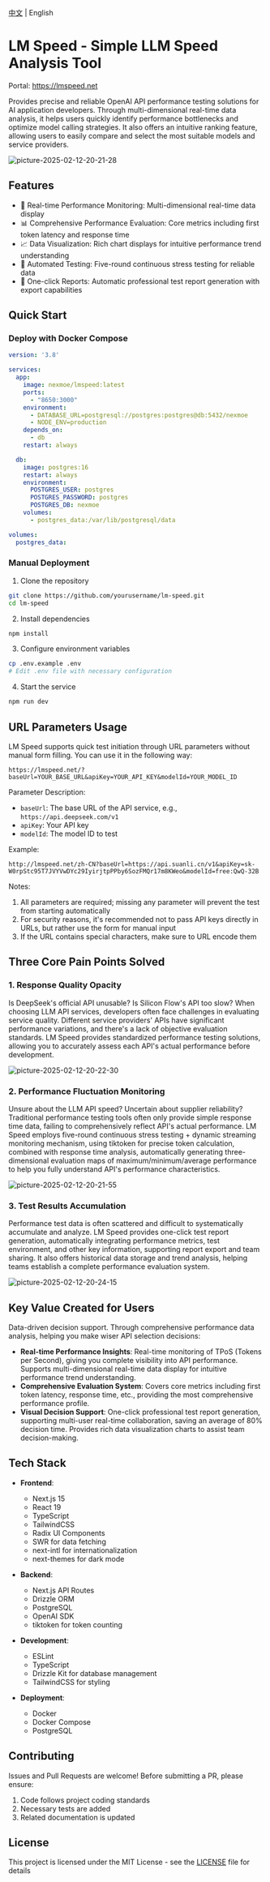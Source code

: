 [中文](README_zh.md) | English

# LM Speed - Simple LLM Speed Analysis Tool

Portal: <https://lmspeed.net>

Provides precise and reliable OpenAI API performance testing solutions for AI application developers. Through multi-dimensional real-time data analysis, it helps users quickly identify performance bottlenecks and optimize model calling strategies. It also offers an intuitive ranking feature, allowing users to easily compare and select the most suitable models and service providers.

![picture-2025-02-12-20-21-28](https://vscode-markdown.s3.bitiful.net/eba9b5e1e200dd0c5504914243d1d6247eb4a16c2c20f87adfe11244ff9668c7.png)  

## Features

- 🚀 Real-time Performance Monitoring: Multi-dimensional real-time data display
- 📊 Comprehensive Performance Evaluation: Core metrics including first token latency and response time
- 📈 Data Visualization: Rich chart displays for intuitive performance trend understanding
- 🔄 Automated Testing: Five-round continuous stress testing for reliable data
- 📝 One-click Reports: Automatic professional test report generation with export capabilities

## Quick Start

### Deploy with Docker Compose

```yaml
version: '3.8'

services:
  app:
    image: nexmoe/lmspeed:latest
    ports:
      - "8650:3000"
    environment:
      - DATABASE_URL=postgresql://postgres:postgres@db:5432/nexmoe
      - NODE_ENV=production
    depends_on:
      - db
    restart: always

  db:
    image: postgres:16
    restart: always
    environment:
      POSTGRES_USER: postgres
      POSTGRES_PASSWORD: postgres
      POSTGRES_DB: nexmoe
    volumes:
      - postgres_data:/var/lib/postgresql/data

volumes:
  postgres_data:
```

### Manual Deployment

1. Clone the repository
```bash
git clone https://github.com/yourusername/lm-speed.git
cd lm-speed
```

2. Install dependencies
```bash
npm install
```

3. Configure environment variables
```bash
cp .env.example .env
# Edit .env file with necessary configuration
```

4. Start the service
```bash
npm run dev
```

## URL Parameters Usage

LM Speed supports quick test initiation through URL parameters without manual form filling. You can use it in the following way:

```
https://lmspeed.net/?baseUrl=YOUR_BASE_URL&apiKey=YOUR_API_KEY&modelId=YOUR_MODEL_ID
```

Parameter Description:

- `baseUrl`: The base URL of the API service, e.g., `https://api.deepseek.com/v1`
- `apiKey`: Your API key
- `modelId`: The model ID to test

Example:

```
http://lmspeed.net/zh-CN?baseUrl=https://api.suanli.cn/v1&apiKey=sk-W0rpStc95T7JVYVwDYc29IyirjtpPPby6SozFMQr17m8KWeo&modelId=free:QwQ-32B
```

Notes:

1. All parameters are required; missing any parameter will prevent the test from starting automatically
2. For security reasons, it's recommended not to pass API keys directly in URLs, but rather use the form for manual input
3. If the URL contains special characters, make sure to URL encode them

## Three Core Pain Points Solved

### 1. Response Quality Opacity

Is DeepSeek's official API unusable? Is Silicon Flow's API too slow? When choosing LLM API services, developers often face challenges in evaluating service quality. Different service providers' APIs have significant performance variations, and there's a lack of objective evaluation standards. LM Speed provides standardized performance testing solutions, allowing you to accurately assess each API's actual performance before development.

![picture-2025-02-12-20-22-30](https://vscode-markdown.s3.bitiful.net/0ff2ab60e7bf2fb64134565d4d9d82535d0d87db1f568dcdc5465c73b6eadbfa.png)  

### 2. Performance Fluctuation Monitoring

Unsure about the LLM API speed? Uncertain about supplier reliability? Traditional performance testing tools often only provide simple response time data, failing to comprehensively reflect API's actual performance. LM Speed employs five-round continuous stress testing + dynamic streaming monitoring mechanism, using tiktoken for precise token calculation, combined with response time analysis, automatically generating three-dimensional evaluation maps of maximum/minimum/average performance to help you fully understand API's performance characteristics.

![picture-2025-02-12-20-21-55](https://vscode-markdown.s3.bitiful.net/e92fd7f59ac705341f7bc4e880f7e11d798a40e3a038b9373f9d885f70d997ac.png)  

### 3. Test Results Accumulation

Performance test data is often scattered and difficult to systematically accumulate and analyze. LM Speed provides one-click test report generation, automatically integrating performance metrics, test environment, and other key information, supporting report export and team sharing. It also offers historical data storage and trend analysis, helping teams establish a complete performance evaluation system.

![picture-2025-02-12-20-24-15](https://vscode-markdown.s3.bitiful.net/2dcd9f8c44bc5801624e7b356a3c09ec41ae83c7e6ab51fd2414f5eb4092e983.png)  

## Key Value Created for Users

Data-driven decision support. Through comprehensive performance data analysis, helping you make wiser API selection decisions:

- **Real-time Performance Insights**: Real-time monitoring of TPoS (Tokens per Second), giving you complete visibility into API performance. Supports multi-dimensional real-time data display for intuitive performance trend understanding.
- **Comprehensive Evaluation System**: Covers core metrics including first token latency, response time, etc., providing the most comprehensive performance profile.
- **Visual Decision Support**: One-click professional test report generation, supporting multi-user real-time collaboration, saving an average of 80% decision time. Provides rich data visualization charts to assist team decision-making.

## Tech Stack

- **Frontend**:
  - Next.js 15
  - React 19
  - TypeScript
  - TailwindCSS
  - Radix UI Components
  - SWR for data fetching
  - next-intl for internationalization
  - next-themes for dark mode

- **Backend**:
  - Next.js API Routes
  - Drizzle ORM
  - PostgreSQL
  - OpenAI SDK
  - tiktoken for token counting

- **Development**:
  - ESLint
  - TypeScript
  - Drizzle Kit for database management
  - TailwindCSS for styling

- **Deployment**:
  - Docker
  - Docker Compose
  - PostgreSQL

## Contributing

Issues and Pull Requests are welcome! Before submitting a PR, please ensure:

1. Code follows project coding standards
2. Necessary tests are added
3. Related documentation is updated

## License

This project is licensed under the MIT License - see the [LICENSE](LICENSE) file for details



